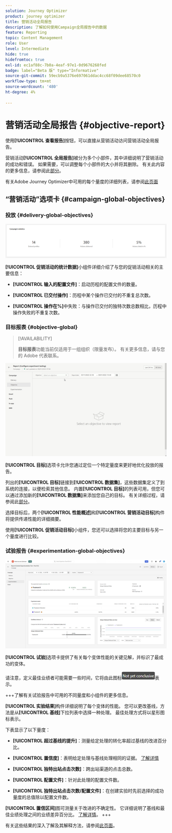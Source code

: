 ```yaml
---
solution: Journey Optimizer
product: journey optimizer
title: 营销活动全局报告
description: 了解如何使用Campaign全局报告中的数据
feature: Reporting
topic: Content Management
role: User
level: Intermediate
hide: true
hidefromtoc: true
exl-id: ec1af88c-7b0a-4eaf-97e1-0d9676268fed
badge: label="Beta 版" type="Informative"
source-git-commit: 59ecb9a5376e697061ddac4cc68f09dee68570c0
workflow-type: tm+mt
source-wordcount: '480'
ht-degree: 4%

---
```


# 营销活动全局报告 {#objective-report}

使用&#x200B;**[!UICONTROL 查看报告]**&#x200B;按钮，可以直接从营销活动访问营销活动全局报告。

营销活动&#x200B;**[!UICONTROL 全局报告]**&#x200B;被分为多个小部件，其中详细说明了营销活动的成功和错误。 如果需要，可以调整每个小部件的大小并将其删除。 有关此内容的更多信息，请参阅此[部分](../reports/global-report.md#modify-dashboard)。

有关Adobe Journey Optimizer中可用的每个量度的详细列表，请参阅[此页面](global-report.md#list-of-components-global.md)

## “营销活动”选项卡 {#campaign-global-objectives}

### 投放 {#delivery-global-objectives}

![](assets/campaign_report_global_1.png)

**[!UICONTROL 促销活动的统计数据]**&#x200B;小组件详细介绍了与您的促销活动相关的主要信息：

* **[!UICONTROL 输入的配置文件]**：启动历程的配置文件的数量。

* **[!UICONTROL 已交付操作]**：历程中某个操作已交付的不重复总次数。

* **[!UICONTROL 操作在%]**&#x200B;中失败：与操作已交付的独特次数总数相比，历程中操作失败的不重复次数。

### 目标报表 {#objective-global}

>[!AVAILABILITY]
>
>**目标报表**&#x200B;功能当前仅适用于一组组织（限量发布）。 有关更多信息，请与您的 Adobe 代表联系。

![](assets/performance_report.gif)

**[!UICONTROL 目标]**&#x200B;选项卡允许您通过定位一个特定量度来更好地优化投放的报告。

列出的&#x200B;**[!UICONTROL 目标]**&#x200B;链接到&#x200B;**[!UICONTROL 数据集]**，这些数据集定义了到系统的连接，以便检索其他信息。 内置&#x200B;**[!UICONTROL 目标]**&#x200B;的列表可用，但您可以通过添加新的&#x200B;**[!UICONTROL 数据集]**&#x200B;来添加您自己的目标。 有关详细过程，请参阅此[部分](../content-management/reporting-configuration.md)。

选择目标后，两个&#x200B;**[!UICONTROL 性能概述]**&#x200B;和&#x200B;**[!UICONTROL 营销活动目标]**&#x200B;构件将提供传递性能的详细摘要。

使用&#x200B;**[!UICONTROL 促销活动目标]**&#x200B;小组件，您还可以选择将您的主要目标与另一个量度进行比较。

### 试验报告 {#experimentation-global-objectives}

![](assets/experimentation_report_3.png)

**[!UICONTROL 试验]**&#x200B;选项卡提供了有关每个变体性能的关键见解，并标识了最成功的变体。

请注意，定义最佳业绩者可能需要一些时间，它将由此图标![](assets/experimentation_report_1.png)表示。

+++了解有关试验报告中可用的不同量度和小组件的更多信息。

**[!UICONTROL 实验结果]**&#x200B;构件详细说明了每个变体的性能。 您可以更改基线，方法是从&#x200B;**[!UICONTROL 基线]**&#x200B;下拉列表中选择一种处理。 最佳处理方式将以星形图标表示。

下表显示了以下量度：

* **[!UICONTROL 超过基线的提升]**：测量给定处理的转化率超过基线的改进百分比。

* **[!UICONTROL 置信度]**：表明给定处理与基线处理相同的证据。 [了解详情](../content-management/experiment-calculations.md#understand-confidence)

* **[!UICONTROL 独特出站点击次数]**：跨出站渠道的点击总数。

* **[!UICONTROL 配置文件]**：针对此处理的配置文件数。

* **[!UICONTROL 独特出站点击次数/配置文件]**：在创建实验时先前选择的成功量度的总值除以配置文件数。

**[!UICONTROL 置信区间]**&#x200B;图可测量关于改进的不确定性。 它详细说明了基线和最佳业绩处理之间的业绩差异百分比。 [了解详情](../content-management/experiment-calculations.md#confidence-intervals)。
+++

有关这些结果的深入了解及其解释方法，请参阅[此页面](../content-management/get-started-experiment.md#interpret-results)。
